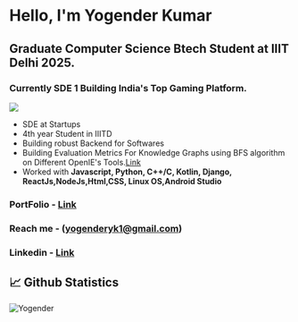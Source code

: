 # Hello, I'm Yogender Kumar

## Graduate Computer Science Btech Student at IIIT Delhi 2025.
### Currently SDE 1 Building India's Top Gaming Platform.

![](https://komarev.com/ghpvc/?username=Yogender21505&color=blue&style=flat-square)

* SDE at Startups
* 4th year Student in IIITD
* Building robust Backend for Softwares
* Building Evaluation Metrics For Knowledge Graphs using BFS algorithm on Different OpenIE's Tools.[Link](https://drive.google.com/file/d/1v7crMXsz_2ZEsyG7pK65y0OJ4cNMfLWA/view?usp=sharing)
* Worked with **Javascript, Python, C++/C, Kotlin, Django, ReactJs,NodeJs,Html,CSS, Linux OS,Android Studio**
### PortFolio - [Link](https://yogender21505.github.io/)
### Reach me - (yogenderyk1@gmail.com)
### Linkedin - [Link](https://www.linkedin.com/in/yogender-kumar-b0448b216/)

## 📈 Github Statistics
 
![Yogender](https://github-readme-streak-stats.herokuapp.com?user=Yogender21505&theme=react)  
